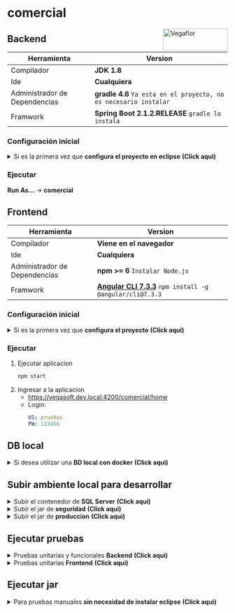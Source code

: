# comercial

<img src="https://le-cdn.website-editor.net/4aa03d26578c4b949aa4f65e52d7e4c0/dms3rep/multi/opt/Logo+Vegaflor+copy-4df30103-320w.png" align="right" alt="Vegaflor" width="148" height="50">

## Backend
| Herramienta | Version |
| ------ | ------ |
| Compilador | **JDK 1.8** |
| Ide | **Cualquiera** |
| Administrador de Dependencias | **gradle 4.6** `Ya esta en el proyecto, no es necesario instalar` |
| Framwork | **Spring Boot 2.1.2.RELEASE** `gradle lo instala` |

### Configuración inicial
<details><summary>Si es la primera vez que <b>configura el proyecto en eclipse</b>  <b>(Click aqui)</b></summary>

1. Descargar el proyecto **[comun]** al mismo nivel de comercial.
2. En eclipse para gradle 4.6 se debe instalar el plugin:
    ```sh
    https://dist.springsource.com/release/TOOLS/gradle
    ```
3. **Import...** -> **Gradle (STS)** -> **Gradle (STS) Project** `Se usara la version de gradle que esta dentro del proyecto configurada: gradle/wrapper/gradle-wrapper.properties`
4. Instalar lombok `en caso de que el Ide no lo tenga instalado`
    <details><summary><b>En eclipse</b>  <b>(Click aqui)</b></summary>

    * Ir al proyecto `comercial-backend-comando-aplicacion`
    * En `Gradle Dependencies`
    * Click derecho en el jar: `lombok-1.16.18.jar`
    * **Run As** -> **Java Application**
    * En la ventana de instalacion de lombok, seleccionar el eclipse e instalar
    </details>

5. Configurar arranque:
    * **En eclipse** -> **Run** -> **Run Configurations**
    * Click derecho en **Java Application** -> **New Configuration**
    * Diligenciar:
        ```yaml
        Name: comercial
        Project: comercial-backend
        Main class: com.vegaflor.core.Application
        Arguments -> VM arguments: -Dspring.profiles.active=local
        Apply -> Run
        ```
</details>

### Ejecutar
**Run As...** -> **comercial**

[comun]: https://github.com/grupovegaflor/comun

## Frontend
| Herramienta | Version |
| ------ | ------ |
| Compilador | **Viene en el navegador** |
| Ide | **Cualquiera** |
| Administrador de Dependencias | **npm >= 6** `Instalar Node.js` |
| Framwork | **[Angular CLI 7.3.3]** `npm install -g @angular/cli@7.3.3` |

### Configuración inicial
<details><summary>Si es la primera vez que <b>configura el proyecto</b>  <b>(Click aqui)</b></summary>

1. Instalar el [token] para importar el comun-frontend
    * En https://github.com/ ir a **Settings** -> **Developer settings** -> **Personal access tokens** -> **Generate new token**
    * Reemplazar **<TOKEN_HERE>** por el token y ejecutar
        ```sh
        git config --global url."https://<TOKEN_HERE>:x-oauth-basic@github.com/".insteadOf https://x-oauth-basic@github.com/
        ```
2. Instalar Dependencias. **Pendiente:** `npm notice created a lockfile as package-lock.json. You should commit this file.`
    ```sh
    npm install
    ```
3. Agregar al archivo **Hosts** el dominio local
    ```yaml
    127.0.0.1	vegasoft.dev.local
    ```
    * [En MAC]
4. Modificar en el archivo **environment.ts** las propiedades
    ```json
    URLCognito: `https://vegasoftdevelop.auth.us-east-1.amazoncognito.com/login?response_type=code&client_id=3uplh7kivsv4965k6apsoo9jk9&redirect_uri=https://vegasoft.dev.local:4200`,
    URLCognitoLogout: 'https://vegasoftdevelop.auth.us-east-1.amazoncognito.com/logout?client_id=3uplh7kivsv4965k6apsoo9jk9&logout_uri=https://vegasoft.dev.local:4200/',
    ```
</details>

### Ejecutar
1. Ejecutar aplicacion
    ```sh
    npm start
    ```
2. Ingresar a la aplicacion
    * https://vegasoft.dev.local:4200/comercial/home
    * Login:
        ```yaml
        US: pruebas
        PW: 123456
        ```

[Angular CLI 7.3.3]: https://victorroblesweb.es/2018/11/20/instalar-angular-7-paso-a-paso/
[token]: https://stackoverflow.com/questions/23210437/npm-install-private-github-repositories-by-dependency-in-package-json
[En MAC]: https://www.hostinet.com/formacion/hosting-alojamiento/editar-archivo-hosts-mac-os-x-macos/

## DB local
<details><summary>Si desea utilizar una <b>BD local con docker</b>  <b>(Click aqui)</b></summary>

1. Instalar docker
2. Correr imagen de [SQL Server]
    ```sh
    docker run -e 'ACCEPT_EULA=Y' -e 'SA_PASSWORD=1035911044' -p 1433:1433 -d mcr.microsoft.com/mssql/server:2017-CU8-ubuntu
    ```
    <details><summary><b>Pequeño manual de docker</b>  <b>(Click aqui)</b></summary>

    * Instanciar una **imagen** en un nuevo **contenedor**
        ```sh
        docker run ...
        ```
    * Detener **contenedor**
        ```sh
        docker stop <NAME_CONTAINER>
        ```
    * Ver todos los **contenedores** detenidos
        ```sh
        docker ps -a
        ```
    * Reanudar **contenedor**
        ```sh
        docker start <NAME_CONTAINER>
        ```
    * Borrar **contenedor** `Previamente se debe detener`
        ```sh
        docker rm <NAME_CONTAINER>
        ```
    </details>

3. Copiar el **BackUp de la BD** en el contenedor de Docker
    * Buscar el nombre del contenedor
        ```sh
        docker ps
        ```
    * Reemplazar **<NAME_CONTAINER>** por el nombre del contenedor y ejecutar
        ```sh
        docker exec -it <NAME_CONTAINER> mkdir /var/opt/mssql/backup
        ```
    * Reemplazar **<ROUTE_BACKUP>** por la ruta del **BackUp de la BD** y ejecutar
        ```sh
        docker cp <ROUTE_BACKUP>.bak <NAME_CONTAINER>:/var/opt/mssql/backup
        ```
4. Instalar cliente
    * En MAC es recomendado el [Azure Data Studio]
        * Instar el [cliente Azure Data Studio]
        * Habilitar el Azure Data Studio para [Restaurar BD]
        * Restaurar la BD a partir del [BackUp]
5. Datos BD
    ```yaml
    BD: VegaSoftDB
    US: sa
    PW: 1035911044
    PT: 1433
    ```
6. Validar en el archivo **application-local.yml** que las propiedades concuerden:
    ```yaml
    jdbcUrl: jdbc:sqlserver://localhost;databaseName=VegaSoftDB
    username: sa
    password: 1035911044

    spring.flyway.url: jdbc:sqlserver://localhost;databaseName=VegaSoftDB
    spring.flyway.user: sa
    spring.flyway.password: 1035911044
    ```
</details>

[SQL Server]: https://hub.docker.com/_/microsoft-mssql-server
[Azure Data Studio]: https://docs.microsoft.com/en-us/sql/azure-data-studio/quickstart-sql-server?view=sql-server-ver15
[cliente Azure Data Studio]: https://www.quackit.com/sql_server/mac/install_azure_data_studio_on_a_mac.cfm
[Restaurar BD]: https://techcommunity.microsoft.com/t5/sql-server-engine/sql-operation-studio-enable-preview-features-azure-data-studio/m-p/1090921
[BackUp]: https://www.quackit.com/sql_server/mac/how_to_restore_a_bak_file_using_azure_data_studio.cfm

## Subir ambiente local para desarrollar
<details><summary>Subir el contenedor de <b>SQL Server</b>  <b>(Click aqui)</b></summary>

* Buscar el **contenedor**
    ```sh
    docker ps -a
    ```
* Reanudar **contenedor** `en caso de estar detenido`
    ```sh
    docker start <NAME_CONTAINER>
    ```
</details>

<details><summary>Subir el jar de <b>seguridad</b>  <b>(Click aqui)</b></summary>

* En una **consola** ubicarse en la ruta del proyecto **seguridad/seguridad**
* **Compilar** con el **gradlew** `En caso de error de permisos ejecutar "chmod +x gradlew"`
    ```sh
    ./gradlew build -x test
    ```
* Ejecutar **jar**
    ```sh
    java -Dspring.profiles.active=local -jar build/libs/seguridad-0.0.1-SNAPSHOT.jar
    ```
</details>

<details><summary>Subir el jar de <b>produccion</b>  <b>(Click aqui)</b></summary>

* En una **consola** ubicarse en la ruta del proyecto **produccion/produccion-backend**
* **Compilar** con la version de **gradle 4.6**
    ```sh
    gradle build -x test
    ```
* Ejecutar **jar**
    ```sh
    java -Dspring.profiles.active=local -jar build/libs/produccion-backend-0.0.1-SNAPSHOT.jar
    ```
</details>

## Ejecutar pruebas
<details><summary>Pruebas unitarias y funcionales <b>Backend</b>  <b>(Click aqui)</b></summary>

* Cambiar en los 2 archivos **application.yml** las propiedades:
```yaml
jdbcUrl: jdbc:sqlserver://localhost;databaseName=VegaSoftDB
username: sa
password: 1035911044
```
* En una **consola** ubicarse en la ruta del proyecto **comercial/comercial-backend**
* **Ejecutar test** con la version de **gradle 4.6**
    ```sh
    gradle --stacktrace test
    ```
</details>

<details><summary>Pruebas unitarias <b>Frontend</b>  <b>(Click aqui)</b></summary>

* En una **consola** ubicarse en la ruta del proyecto **comercial/comercial-frontend**
* **Ejecutar test**
    ```sh
    ng test --watch=false --browsers ChromeHeadless --code-coverage
    ```
</details>

## Ejecutar jar
<details><summary>Para pruebas manuales <b>sin necesidad de instalar eclipse</b>  <b>(Click aqui)</b></summary>

* En una **consola** ubicarse en la ruta del proyecto **comercial/comercial-backend**
* **Compilar** con la version de **gradle 4.6**
    ```sh
    gradle clean build -x test
    ```
* Ejecutar **jar**
    ```sh
    java -Dspring.profiles.active=local -jar build/libs/comercial-0.0.1-SNAPSHOT.jar
    ```
</details>
